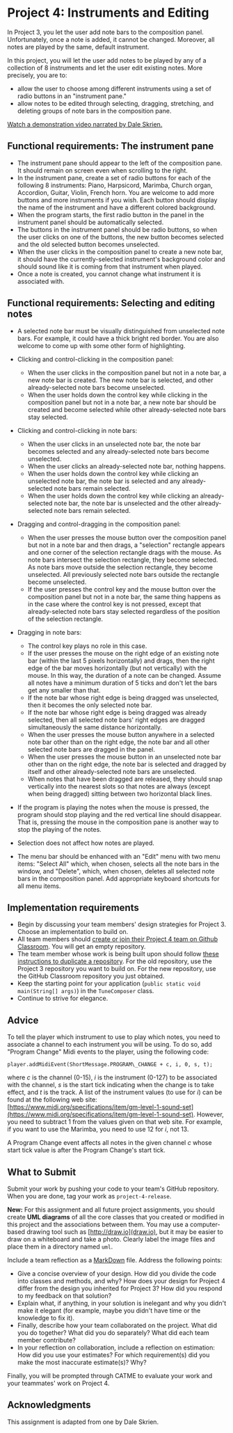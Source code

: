 Project 4: Instruments and Editing
==================================

In Project 3, you let the user add note bars to the composition panel. Unfortunately, once a note is added, it cannot be changed. Moreover, all notes are played by the same, default instrument.

In this project, you will let the user add notes to be played by any of a collection of 8 instruments and let the user edit existing notes. More precisely, you are to:

*   allow the user to choose among different instruments using a set of radio buttons in an "instrument pane."
*   allow notes to be edited through selecting, dragging, stretching, and deleting groups of note bars in the composition pane.

[Watch a demonstration video narrated by Dale Skrien.](https://drive.google.com/open?id=1QqiYis6bWWO8ODuCTwamEdMsMuGapG_b)

Functional requirements: The instrument pane
--------------------------------------------

*   The instrument pane should appear to the left of the composition pane. It should remain on screen even when scrolling to the right.
*   In the instrument pane, create a set of radio buttons for each of the following 8 instruments: Piano, Harpsicord, Marimba, Church organ, Accordion, Guitar, Violin, French horn. You are welcome to add more buttons and more instruments if you wish. Each button should display the name of the instrument and have a different colored background.
*   When the program starts, the first radio button in the panel in the instrument panel should be automatically selected.
*   The buttons in the instrument panel should be radio buttons, so when the user clicks on one of the buttons, the new button becomes selected and the old selected button becomes unselected.
*   When the user clicks in the composition panel to create a new note bar, it should have the currently-selected instrument's background color and should sound like it is coming from that instrument when played.
*   Once a note is created, you cannot change what instrument it is associated with.

Functional requirements: Selecting and editing notes
----------------------------------------------------

*   A selected note bar must be visually distinguished from unselected note bars. For example, it could have a thick bright red border. You are also welcome to come up with some other form of highlighting.
*   Clicking and control-clicking in the composition panel:
    *   When the user clicks in the composition panel but not in a note bar, a new note bar is created. The new note bar is selected, and other already-selected note bars become unselected.
    *   When the user holds down the control key while clicking in the composition panel but not in a note bar, a new note bar should be created and become selected while other already-selected note bars stay selected.

*   Clicking and control-clicking in note bars:
      *   When the user clicks in an unselected note bar, the note bar becomes selected and any already-selected note bars become unselected.
      *   When the user clicks an already-selected note bar, nothing happens.
      *   When the user holds down the control key while clicking an unselected note bar, the note bar is selected and any already-selected note bars remain selected.
      *   When the user holds down the control key while clicking an already-selected note bar, the note bar is unselected and the other already-selected note bars remain selected.

*   Dragging and control-dragging in the composition panel:
    *   When the user presses the mouse button over the composition panel but not in a note bar and then drags, a "selection" rectangle appears and one corner of the selection rectangle drags with the mouse. As note bars intersect the selection rectangle, they become selected. As note bars move outside the selection rectangle, they become unselected. All previously selected note bars outside the rectangle become unselected.
    *   If the user presses the control key and the mouse button over the composition panel but not in a note bar, the same thing happens as in the case where the control key is not pressed, except that already-selected note bars stay selected regardless of the position of the selection rectangle.
*   Dragging in note bars:
      *   The control key plays no role in this case.
      *   If the user presses the mouse on the right edge of an existing note bar (within the last 5 pixels horizontally) and drags, then the right edge of the bar moves horizontally (but not vertically) with the mouse. In this way, the duration of a note can be changed. Assume all notes have a minimum duration of 5 ticks and don't let the bars get any smaller than that.
      *   If the note bar whose right edge is being dragged was unselected, then it becomes the only selected note bar.
      *   If the note bar whose right edge is being dragged was already selected, then all selected note bars' right edges are dragged simultaneously the same distance horizontally.
      *   When the user presses the mouse button anywhere in a selected note bar other than on the right edge, the note bar and all other selected note bars are dragged in the panel.
      *   When the user presses the mouse button in an unselected note bar other than on the right edge, the note bar is selected and dragged by itself and other already-selected note bars are unselected.
      *   When notes that have been dragged are released, they should snap vertically into the nearest slots so that notes are always (except when being dragged) sitting between two horizontal black lines.

*   If the program is playing the notes when the mouse is pressed, the program should stop playing and the red vertical line should disappear. That is, pressing the mouse in the composition pane is another way to stop the playing of the notes.
*   Selection does not affect how notes are played.
*   The menu bar should be enhanced with an "Edit" menu with two menu items: "Select All" which, when chosen, selects all the note bars in the window, and "Delete", which, when chosen, deletes all selected note bars in the composition panel. Add appropriate keyboard shortcuts for all menu items.

Implementation requirements
---------------------------

*   Begin by discussing your team members' design strategies for Project 3. Choose an implementation to build on.
*   All team members should [create or join their Project 4 team on Github Classroom](https://classroom.github.com/g/Wwv3fg2t). You will get an empty repository.
*   The team member whose work is being built upon should follow [these instructions to duplicate a repository](https://help.github.com/articles/duplicating-a-repository/). For the old repository, use the Project 3 repository you want to build on. For the new repository, use the GitHub Classroom repository you just obtained.
*   Keep the starting point for your application (`public static void main(String[] args)`) in the `TuneComposer` class.
*   Continue to strive for elegance.

Advice
------

To tell the player which instrument to use to play which notes, you need to associate a channel to each instrument you will be using. To do so, add "Program Change" Midi events to the player, using the following code:

```
player.addMidiEvent(ShortMessage.PROGRAM\_CHANGE + c, i, 0, s, t);
```

where _c_ is the channel (0-15), _i_ is the instrument (0-127) to be associated with the channel, _s_ is the start tick indicating when the change is to take effect, and _t_ is the track. A list of the instrument values (to use for _i_) can be found at the following web site: [https://www.midi.org/specifications/item/gm-level-1-sound-set](https://www.midi.org/specifications/item/gm-level-1-sound-set). However, you need to subtract 1 from the values given on that web site. For example, if you want to use the Marimba, you need to use 12 for _i_, not 13.

A Program Change event affects all notes in the given channel _c_ whose start tick value is after the Program Change's start tick.

What to Submit
--------------

Submit your work by pushing your code to your team's GitHub repository. When you are done, tag your work as `project-4-release`.

**New:** For this assignment and all future project assignments, you should create **UML diagrams** of all the core classes that you created or modified in this project and the associations between them. You may use a computer-based drawing tool such as [http://draw.io](draw.io), but it may be easier to draw on a whiteboard and take a photo. Clearly label the image files and place them in a directory named `uml`.

Include a team reflection as a [MarkDown](https://daringfireball.net/projects/markdown/) file. Address the following points:

*   Give a concise overview of your design. How did you divide the code into classes and methods, and why? How does your design for Project 4 differ from the design you inherited for Project 3? How did you respond to my feedback on that solution?
*   Explain what, if anything, in your solution is inelegant and why you didn't make it elegant (for example, maybe you didn't have time or the knowledge to fix it).
*   Finally, describe how your team collaborated on the project. What did you do together? What did you do separately? What did each team member contribute?
*   In your reflection on collaboration, include a reflection on estimation: How did you use your estimates? For which requirement(s) did you make the most inaccurate estimate(s)? Why?

Finally, you will be prompted through CATME to evaluate your work and your teammates' work on Project 4.

Acknowledgments
---------------

This assignment is adapted from one by Dale Skrien.
